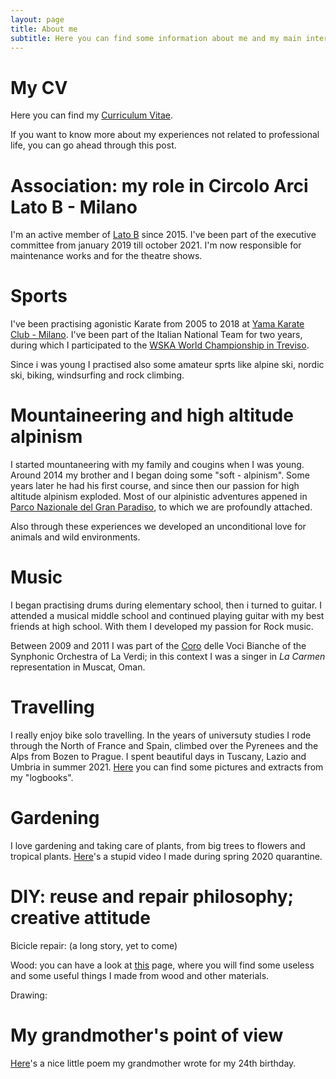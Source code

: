 ```yaml
---
layout: page
title: About me
subtitle: Here you can find some information about me and my main interests.
---
```


# My CV

Here you can find my [Curriculum Vitae](https://github.com/martinozanetti/martinozanetti.github.io/raw/master/assets/docs/CV.pdf).

If you want to know more about my experiences not related to professional life, you can go ahead through this post.

# Association: my role in Circolo Arci Lato B - Milano

I'm an active member of [Lato B](https://www.latobmilano.it/) since 2015. I've been part of the executive committee from january 2019 till october 2021. I'm now responsible for maintenance works and for the theatre shows.

# Sports

I've been practising agonistic Karate from 2005 to 2018 at [Yama Karate Club - Milano](https://www.facebook.com/yamakarateclub). I've been part of the Italian National Team for two years, during which I participated to the [WSKA World Championship in Treviso](http://www.wska-karate.org/2017-results/).

Since i was young I practised also some amateur sprts like alpine ski, nordic ski, biking, windsurfing and rock climbing.

# Mountaineering and high altitude alpinism

I started mountaneering with my family and cougins when I was young. Around 2014 my brother and I began doing some "soft - alpinism". Some years later he had his first course, and since then our passion for high altitude alpinism exploded. Most of our alpinistic adventures appened in [Parco Nazionale del Gran Paradiso](http://www.pngp.it/), to which we are profoundly attached.

Also through these experiences we developed an unconditional love for animals and wild environments.

# Music

I began practising drums during elementary school, then i turned to guitar. I attended a musical middle school and continued playing guitar with my best friends at high school. With them I developed my passion for Rock music.

Between 2009 and 2011 I was part of the [Coro](https://www.laverdi.org/it/coro) delle Voci Bianche of the Synphonic Orchestra of La Verdi; in this context I was a singer in _La Carmen_ representation in Muscat, Oman.

# Travelling

I really enjoy bike solo travelling. In the years of universuty studies I rode through the North of France and Spain, climbed over the Pyrenees and the Alps from Bozen to Prague. I spent beautiful days in Tuscany, Lazio and Umbria in summer 2021.
[Here](https://martinozanetti.github.io/bike-travels/) you can find some pictures and extracts from my "logbooks".

# Gardening

I love gardening and taking care of plants, from big trees to flowers and tropical plants.
[Here](https://github.com/martinozanetti/martinozanetti.github.io/assets/videos/peperomia.mp4)'s a stupid video I made during spring 2020 quarantine.

# DIY: reuse and repair philosophy; creative attitude
 
Bicicle repair: (a long story, yet to come)

Wood: you can have a look at [this](https://martinozanetti.github.io/woodworks/) page, where you will find some useless and some useful things I made from wood and other materials.

Drawing:

# My grandmother's point of view

[Here](https://martinozanetti.github.io/vispateresa/)'s a nice little poem my grandmother wrote for my 24th birthday.
